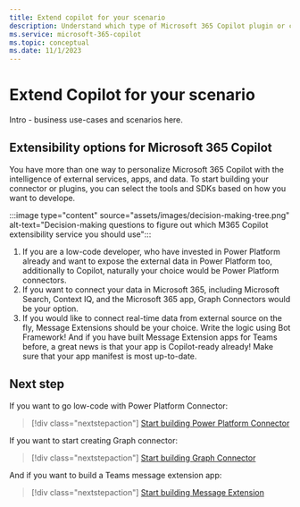 ```yaml
---
title: Extend copilot for your scenario
description: Understand which type of Microsoft 365 Copilot plugin or connector works best for your business use case
ms.service: microsoft-365-copilot
ms.topic: conceptual
ms.date: 11/1/2023
---
```


# Extend Copilot for your scenario

Intro - business use-cases and scenarios here.

## Extensibility options for Microsoft 365 Copilot

You have more than one way to personalize Microsoft 365 Copilot with the intelligence of external services, apps, and data.
To start building your connector or plugins, you can select the tools and SDKs based on how you want to develope.

:::image type="content" source="assets/images/decision-making-tree.png" alt-text="Decision-making questions to figure out which M365 Copilot extensibility service you should use":::

1. If you are a low-code developer, who have invested in Power Platform already and want to expose the external data in Power Platform too, additionally to Copilot, naturally your choice would be Power Platform connectors.
2. If you want to connect your data in Microsoft 365, including Microsoft Search, Context IQ, and the Microsoft 365 app, Graph Connectors would be your option.
3. If you would like to connect real-time data from external source on the fly, Message Extensions should be your choice. Write the logic using Bot Framework! And if you have built Message Extension apps for Teams before, a great news is that your app is Copilot-ready already! Make sure that your app manifest is most up-to-date.

## Next step

If you want to go low-code with Power Platform Connector:

> [!div class="nextstepaction"]
> [Start building Power Platform Connector](/connectors/custom-connectors/define-blank?context=m365copilot/context)

If you want to start creating Graph connector:

> [!div class="nextstepaction"]
> [Start building Graph Connector](/graph/connecting-external-content-connectors-overview?context=m365copilot/context)

And if you want to build a Teams message extension app:

> [!div class="nextstepaction"]
> [Start building Message Extension]((/microsoftteams/platform/messaging-extensions/what-are-messaging-extensions?context=m365copilot/context))



